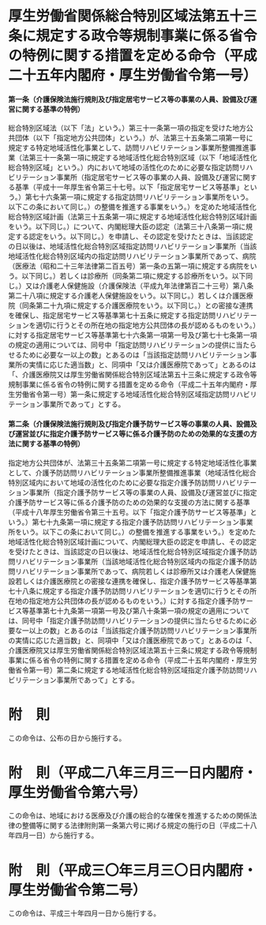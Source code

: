 # 厚生労働省関係総合特別区域法第五十三条に規定する政令等規制事業に係る省令の特例に関する措置を定める命令（平成二十五年内閣府・厚生労働省令第一号）
#### 第一条（介護保険法施行規則及び指定居宅サービス等の事業の人員、設備及び運営に関する基準の特例）
総合特別区域法（以下「法」という。）第三十一条第一項の指定を受けた地方公共団体（以下「指定地方公共団体」という。）が、法第三十五条第二項第一号に規定する特定地域活性化事業として、訪問リハビリテーション事業所整備推進事業（法第三十一条第一項に規定する地域活性化総合特別区域（以下「地域活性化総合特別区域」という。）内において地域の活性化のために必要な指定訪問リハビリテーション事業所（指定居宅サービス等の事業の人員、設備及び運営に関する基準（平成十一年厚生省令第三十七号。以下「指定居宅サービス等基準」という。）第七十六条第一項に規定する指定訪問リハビリテーション事業所をいう。以下この条において同じ。）の整備を推進する事業をいう。）を定めた地域活性化総合特別区域計画（法第三十五条第一項に規定する地域活性化総合特別区域計画をいう。以下同じ。）について、内閣総理大臣の認定（法第三十八条第一項に規定する認定をいう。以下同じ。）を申請し、その認定を受けたときは、当該認定の日以後は、地域活性化総合特別区域指定訪問リハビリテーション事業所（当該地域活性化総合特別区域内の指定訪問リハビリテーション事業所であって、病院（医療法（昭和二十三年法律第二百五号）第一条の五第一項に規定する病院をいう。以下同じ。）若しくは診療所（同条第二項に規定する診療所をいう。以下同じ。）又は介護老人保健施設（介護保険法（平成九年法律第百二十三号）第八条第二十八項に規定する介護老人保健施設をいう。以下同じ。）若しくは介護医療院（同条第二十九項に規定する介護医療院をいう。以下同じ。）との密接な連携を確保し、指定居宅サービス等基準第七十五条に規定する指定訪問リハビリテーションを適切に行うとその所在地の指定地方公共団体の長が認めるものをいう。）に対する指定居宅サービス等基準第七十六条第一項第一号及び第七十七条第一項の規定の適用については、同号中「指定訪問リハビリテーションの提供に当たらせるために必要な一以上の数」とあるのは「当該指定訪問リハビリテーション事業所の実情に応じた適当数」と、同項中「又は介護医療院であって」とあるのは「、介護医療院又は厚生労働省関係総合特別区域法第五十三条に規定する政令等規制事業に係る省令の特例に関する措置を定める命令（平成二十五年内閣府・厚生労働省令第一号）第一条に規定する地域活性化総合特別区域指定訪問リハビリテーション事業所であって」とする。
#### 第二条（介護保険法施行規則及び指定介護予防サービス等の事業の人員、設備及び運営並びに指定介護予防サービス等に係る介護予防のための効果的な支援の方法に関する基準の特例）
指定地方公共団体が、法第三十五条第二項第一号に規定する特定地域活性化事業として、介護予防訪問リハビリテーション事業所整備推進事業（地域活性化総合特別区域内において地域の活性化のために必要な指定介護予防訪問リハビリテーション事業所（指定介護予防サービス等の事業の人員、設備及び運営並びに指定介護予防サービス等に係る介護予防のための効果的な支援の方法に関する基準（平成十八年厚生労働省令第三十五号。以下「指定介護予防サービス等基準」という。）第七十九条第一項に規定する指定介護予防訪問リハビリテーション事業所をいう。以下この条において同じ。）の整備を推進する事業をいう。）を定めた地域活性化総合特別区域計画について、内閣総理大臣の認定を申請し、その認定を受けたときは、当該認定の日以後は、地域活性化総合特別区域指定介護予防訪問リハビリテーション事業所（当該地域活性化総合特別区域内の指定介護予防訪問リハビリテーション事業所であって、病院若しくは診療所又は介護老人保健施設若しくは介護医療院との密接な連携を確保し、指定介護予防サービス等基準第七十八条に規定する指定介護予防訪問リハビリテーションを適切に行うとその所在地の指定地方公共団体の長が認めるものをいう。）に対する指定介護予防サービス等基準第七十九条第一項第一号及び第八十条第一項の規定の適用については、同号中「指定介護予防訪問リハビリテーションの提供に当たらせるために必要な一以上の数」とあるのは「当該指定介護予防訪問リハビリテーション事業所の実情に応じた適当数」と、同項中「又は介護医療院であって」とあるのは「、介護医療院又は厚生労働省関係総合特別区域法第五十三条に規定する政令等規制事業に係る省令の特例に関する措置を定める命令（平成二十五年内閣府・厚生労働省令第一号）第二条に規定する地域活性化総合特別区域指定介護予防訪問リハビリテーション事業所であって」とする。
# 附　則
この命令は、公布の日から施行する。
# 附　則（平成二八年三月三一日内閣府・厚生労働省令第六号）
この命令は、地域における医療及び介護の総合的な確保を推進するための関係法律の整備等に関する法律附則第一条第六号に掲げる規定の施行の日（平成二十八年四月一日）から施行する。
# 附　則（平成三〇年三月三〇日内閣府・厚生労働省令第二号）
この命令は、平成三十年四月一日から施行する。
